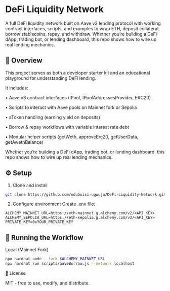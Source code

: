 # DeFi Liquidity Network

A full DeFi liquidity network built on Aave v3 lending protocol with working contract interfaces, scripts, and examples to wrap ETH, deposit collateral, borrow stablecoins, repay, and withdraw. Whether you’re building a DeFi dApp, trading bot, or lending dashboard, this repo shows how to wire up real lending mechanics.

## 📖 Overview

This project serves as both a developer starter kit and an educational playground for understanding DeFi lending.

It includes:

• Aave v3 contract interfaces (IPool, IPoolAddressesProvider, ERC20)

• Scripts to interact with Aave pools on Mainnet fork or Sepolia

• aToken handling (earning yield on deposits)

• Borrow & repay workflows with variable interest rate debt

• Modular helper scripts (getWeth, approveErc20, getUserData, getAwethBalance)

Whether you’re building a DeFi dApp, trading bot, or lending dashboard, this repo shows how to wire up real lending mechanics.

## ⚙️ Setup

1. Clone and install

```bash
git clone https://github.com/ndubuisi-ugwuja/DeFi-Liquidity-Network.git cd DeFi-Liquidity-Network
```

2. Configure environment
   Create .env file:

```env
ALCHEMY_MAINNET_URL=https://eth-mainnet.g.alchemy.com/v2/<API_KEY>
ALCHEMY_SEPOLIA_URL=https://eth-sepolia.g.alchemy.com/v2/<API_KEY>
PRIVATE_KEY=0xYOUR_PRIVATE_KEY
```

## 🚀 Running the Workflow

Local (Mainnet Fork)

```bash
npx hardhat node --fork $ALCHEMY_MAINNET_URL
npx hardhat run scripts/aaveBorrow.js --network localhost
```

📜 License

MIT - free to use, modify, and distribute.
